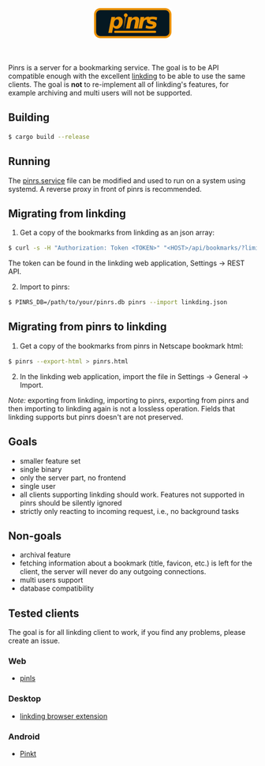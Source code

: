 <div align="center" style="margin-bottom: 3rem">
  <img
    src="logo.png"
    alt="pinrs logo"
  />
</div>

Pinrs is a server for a bookmarking service. The goal is to be API compatible
enough with the excellent [linkding](https://linkding.link/) to be able to use
the same clients. The goal is **not** to re-implement all of linkding's
features, for example archiving and multi users will not be supported.

## Building
```bash
$ cargo build --release
```

## Running
The [pinrs.service](pinrs.service) file can be modified and used to run on a
system using systemd. A reverse proxy in front of pinrs is recommended.

## Migrating from linkding
1. Get a copy of the bookmarks from linkding as an json array:
```bash
$ curl -s -H "Authorization: Token <TOKEN>" "<HOST>/api/bookmarks/?limit=100000" | jq -c '.results' > linkding.json
```

The token can be found in the linkding web application, Settings -> REST API.

2. Import to pinrs:
```bash
$ PINRS_DB=/path/to/your/pinrs.db pinrs --import linkding.json
```

## Migrating from pinrs to linkding
1. Get a copy of the bookmarks from pinrs in Netscape bookmark html:
```bash
$ pinrs --export-html > pinrs.html
```

2. In the linkding web application, import the file in Settings -> General -> Import.

*Note:* exporting from linkding, importing to pinrs, exporting from pinrs and
then importing to linkding again is not a lossless operation. Fields that
linkding supports but pinrs doesn't are not preserved.

## Goals
- smaller feature set
- single binary
- only the server part, no frontend
- single user
- all clients supporting linkding should work. Features not supported in pinrs
  should be silently ignored
- strictly only reacting to incoming request, i.e., no background tasks

## Non-goals
- archival feature
- fetching information about a bookmark (title, favicon, etc.) is left for the
  client, the server will never do any outgoing connections.
- multi users support
- database compatibility

## Tested clients
The goal is for all linkding client to work, if you find any problems, please
create an issue.

### Web
- [pinls](https://github.com/lanker/pinls)

### Desktop
- [linkding browser extension](https://linkding.link/browser-extension/)

### Android
- [Pinkt](https://github.com/fibelatti/pinboard-kotlin)
